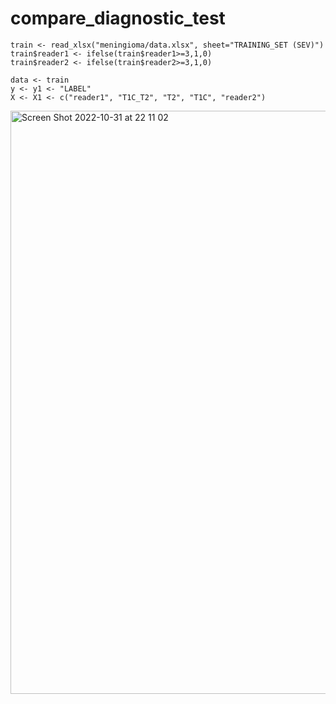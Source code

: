 # compare_diagnostic_test

```
train <- read_xlsx("meningioma/data.xlsx", sheet="TRAINING_SET (SEV)")
train$reader1 <- ifelse(train$reader1>=3,1,0)
train$reader2 <- ifelse(train$reader2>=3,1,0)

data <- train
y <- y1 <- "LABEL"
X <- X1 <- c("reader1", "T1C_T2", "T2", "T1C", "reader2")
```
<img width="933" alt="Screen Shot 2022-10-31 at 22 11 02" src="https://user-images.githubusercontent.com/31601961/199015684-5c1dadd0-8e2a-4567-9d12-0da985a82d98.png">
